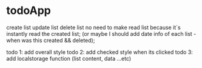 # todoApp
create list
update list
delete list
no need to make read list because it`s instantly read the created list; (or maybe I should add date info of each list -when was this created && deleted);

todo 1: add overall style
todo 2: add checked style when its clicked
todo 3: add localstorage function (list content, data ...etc)

